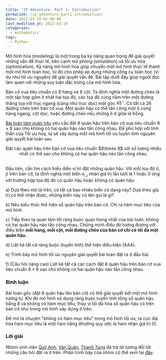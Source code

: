 ```yaml
---
title: "IP Adventure. Part 1: Introduction"
permalink: /ip-adventure-part1-introduction/
date: 2022-03-19 02:00:00
last_modified_at: 2022-03-19
categories:
  - mathematics
tags:
  - Python
---
```


Mô hình hóa (modeling) là một trong ba kỹ năng quan trọng để giải quyết những vấn đề thực tế, bên cạnh mô phỏng (simulation) và tối ưu hóa (optimization). Kỹ năng mô hình hóa giúp chuyển một mô hình thực tế thành một mô hình toán học, từ đó cho phép áp dụng những công cụ toán học (ví dụ như tối ưu nguyên) để giải quyết vấn đề. Bài tập dưới đây giúp người đọc làm quen với những suy luận đặc trưng của mô hình hóa.

Bàn cờ vua tiêu chuẩn có 8 hàng và 8 cột. Ta định nghĩa một đường chéo là một tập hợp gồm ít nhất hai tọa độ, các tọa độ cùng nằm trên một đường thẳng tọa với trục ngang (cũng như trục dọc) một góc $45^\circ$. Có tất cả 26 đường chéo trên bàn cờ vua. Một quân hậu có thể tấn công một ô cùng hàng ngang, cột dọc, hoặc đường chéo nếu những ô ở giữa là trống.

[Bài toán tám quân hậu](https://en.wikipedia.org/wiki/Eight_queens_puzzle) yêu cầu đặt 8 quân hậu trên bàn cờ vua tiêu chuẩn $8\times 8$ sao cho không có hai quân hậu nào tấn công nhau. Để phù hợp với tinh thần của Tối ưu hóa, ta sẽ xây dựng một mô hình tối ưu tuyến tính nguyên giải quyết bài toán sau

<center>Đặt các quân hậu trên bàn cờ vua tiêu chuẩn $8\times 8$ với số lượng nhiều nhất có thể sao cho không có hai quân hậu nào tấn công nhau.</center>
<br>

Đầu tiên, cần tìm cách biểu diễn vị trí đặt những quân hậu. Với mỗi tọa độ $(i,j)$ trên bàn cờ, ta định nghĩa một biến $x_{i,j}$ nhận giá trị lần lượt là 1 hoặc 0 ứng với trường hợp tọa độ đó có quân hậu hoặc không có quân hậu.

a) Dựa theo mô tả trên, có tất cả bao nhiêu biến có dạng này? Dựa theo giá trị có thể nhận được, những biến này có tên gọi là gì?

b) Nêu biểu thức thể hiện số quân hậu trên bàn cờ. Chỉ ra hàm mục tiêu của mô hình.

c) Tiếp theo ta quan tâm tới ràng buộc quan trọng nhất của bài toán: không có hai quân hậu nào tấn công nhau. Chứng minh điều đó tương đương với điều kiện **mỗi hàng, mỗi cột, mỗi đường chéo của bàn cờ chỉ có tối đa một quân hậu.**

d) Liệt kê tất cả ràng buộc (tuyến tính) thể hiện điều kiện (AAA).

e) Trình bày mô hình tối ưu nguyên giải quyết bài toán đặt ra ở đầu bài.

f) (Câu hỏi nâng cao) Liệt kê tất cả các cách đặt 8 quân hậu trên bàn cờ vua tiêu chuẩn $8\times 8$ sao cho không có hai quân hậu nào tấn công nhau.

### Bình luận
Bài toán gốc (đặt 8 quân hậu lên bàn cờ) có thể giải quyết bởi một mô hình tương tự. Khi đó mô hình sử dụng ràng buộc tuyến tính tổng số quân hậu bằng 8 và không có hàm mục tiêu, thay vì tối đa hóa số quân hậu có trên bàn cờ như trong mô hình xây dựng ở trên.

Để mô tả chuyện "không có hàm mục tiêu" trong mô hình tối ưu, ta cực đại hóa hàm mục tiêu là một hàm hằng (thường quy ước là hàm nhận giá trị 0).

### Lời giải

Nhóm sinh viên [Quý Anh](https://github.com/QuyAnh2005), [Văn Quân](https://github.com/quanpersie2001), [Thanh Tùng](https://github.com/thanhtung1005) đã trả lời tương đối tốt những câu hỏi đặt ra ở trên. Phần trình bày của nhóm có thể xem tại [đây](https://github.com/thanhtung1005/Optimization-Homework).
